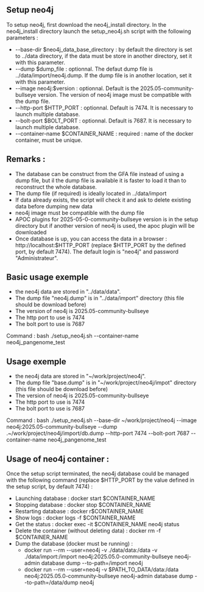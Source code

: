Setup neo4j
---------
To setup neo4j, first download the neo4j_install directory. In the neo4j_install directory launch the setup_neo4j.sh script with the following parameters :
* --base-dir $neo4j_data_base_directory : by default the directory is set to ../data directory, if the data must be store in another directory, set it with this parameter.
* --dump $dump_file : optionnal. The defaut dump file is ../data/import/neo4j.dump. If the dump file is in another location, set it with this parameter.
* --image neo4j:$version : optionnal. Default is the 2025.05-community-bullseye version. The version of neo4j image must be compatible with the dump file.
* --http-port $HTTP_PORT : optionnal. Default is 7474. It is necessary to launch multiple database.
* --bolt-port $BOLT_PORT : optionnal. Default is 7687. It is necessary to launch multiple database.
* --container-name $CONTAINER_NAME : required : name of the docker container, must be unique.

Remarks :
---------
* The database can be construct from the GFA file instead of using a dump file, but il the dump file is available it is faster to load it than to reconstruct the whole database.
* The dump file (if required) is ideally located in ../data/import
* If data already exists, the script will check it and ask to delete existing data before dumping new data
* neo4j image must be compatible with the dump file
* APOC plugins for 2025-05-0-community-bullseye version is in the setup directory but if another version of neo4j is used, the apoc plugin will be downloaded
* Once database is up, you can access the data in a browser : http://localhost:$HTTP_PORT (replace $HTTP_PORT by the defined port, by default 7474). The default login is "neo4j" and password "Administrateur".

Basic usage exemple
---------
* the neo4j data are stored in "../data/data". 
* The dump file "neo4j.dump" is in "../data/import" directory (this file should be download before)
* The version of neo4j is 2025.05-community-bullseye
* The http port to use is 7474
* The bolt port to use is 7687

Command :
bash ./setup_neo4j.sh --container-name neo4j_pangenome_test


Usage exemple
---------
* the neo4j data are stored in "~/work/project/neo4j". 
* The dump file "base.dump" is in "~/work/project/neo4j/impot" directory (this file should be download before)
* The version of neo4j is 2025.05-community-bullseye
* The http port to use is 7474
* The bolt port to use is 7687

Command :
bash ./setup_neo4j.sh --base-dir ~/work/project/neo4j --image neo4j:2025.05-community-bullseye --dump .~/work/project/neo4j/import/db.dump  --http-port 7474 --bolt-port 7687 --container-name neo4j_pangenome_test

Usage of neo4j container :
---------

Once the setup script terminated, the neo4j database could be managed with the following command (replace $HTTP_PORT by the value defined in the setup script, by default 7474) :
* Launching database : docker start $CONTAINER_NAME 
* Stopping database : docker stop $CONTAINER_NAME
* Restarting database : docker r$CONTAINER_NAME 
* Show logs : docker logs -f $CONTAINER_NAME
* Get the status : docker exec -it $CONTAINER_NAME neo4j status
* Delete the container (without deleting data) : docker rm -f $CONTAINER_NAME
* Dump the database (docker must be running) : 
	- docker run --rm --user=neo4j -v ./data/data:/data -v ./data/import:/import neo4j:2025.05.0-community-bullseye  neo4j-admin database dump --to-path=/import neo4j
	- docker run --rm --user=neo4j -v $PATH_TO_DATA/data:/data neo4j:2025.05.0-community-bullseye  neo4j-admin database dump --to-path=/data/dump neo4j
